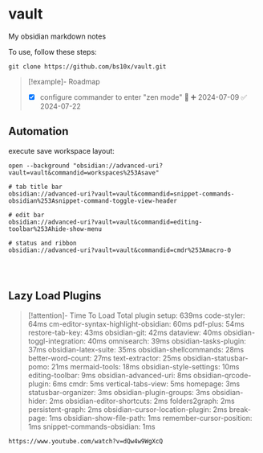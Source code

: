 
# vault

My obsidian markdown notes

To use, follow these steps:

```
git clone https://github.com/bs10x/vault.git
``` 


> [!example]- Roadmap
>- [x] configure commander to enter "zen mode" 🔽 ➕ 2024-07-09 ✅ 2024-07-22






## Automation

execute save workspace layout:
```
open --background "obsidian://advanced-uri?vault=vault&commandid=workspaces%253Asave"
```


```
# tab title bar
obsidian://advanced-uri?vault=vault&commandid=snippet-commands-obsidian%253Asnippet-command-toggle-view-header

# edit bar
obsidian://advanced-uri?vault=vault&commandid=editing-toolbar%253Ahide-show-menu

# status and ribbon
obsidian://advanced-uri?vault=vault&commandid=cmdr%253Amacro-0




```




## Lazy Load Plugins

>[!attention]- Time To Load
> Total plugin setup: 639ms
> code-styler: 64ms
> cm-editor-syntax-highlight-obsidian: 60ms
> pdf-plus: 54ms
> restore-tab-key: 43ms
> obsidian-git: 42ms
> dataview: 40ms
> obsidian-toggl-integration: 40ms
> omnisearch: 39ms
> obsidian-tasks-plugin: 37ms
> obsidian-latex-suite: 35ms
> obsidian-shellcommands: 28ms
> better-word-count: 27ms
> text-extractor: 25ms
> obsidian-statusbar-pomo: 21ms
> mermaid-tools: 18ms
> obsidian-style-settings: 10ms
> editing-toolbar: 9ms
> obsidian-advanced-uri: 8ms
> obsidian-qrcode-plugin: 6ms
> cmdr: 5ms
> vertical-tabs-view: 5ms
> homepage: 3ms
> statusbar-organizer: 3ms
> obsidian-plugin-groups: 3ms
> obsidian-hider: 2ms
> obsidian-editor-shortcuts: 2ms
> folders2graph: 2ms
> persistent-graph: 2ms
> obsidian-cursor-location-plugin: 2ms
> break-page: 1ms
> obsidian-show-file-path: 1ms
> remember-cursor-position: 1ms
> snippet-commands-obsidian: 1ms


```qrcode
https://www.youtube.com/watch?v=dQw4w9WgXcQ
```
